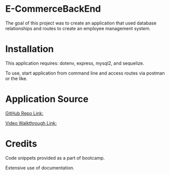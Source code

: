 # E-CommerceBackEnd

The goal of this project was to create an application that used database relationships and routes to create an employee management system. 

# Installation

This application requires: dotenv, express, mysql2, and sequelize. 

To use, start application from command line and access routes via postman or the like.

# Application Source

[GitHub Repo Link:](https://github.com/flying-tadpole/E-CommerceBackEnd)

[Video Walkthrough Link:](https://www.youtube.com/watch?v=9l8eZPjZm2I)

# Credits

Code snippets provided as a part of bootcamp. 

Extensive use of documentation. 